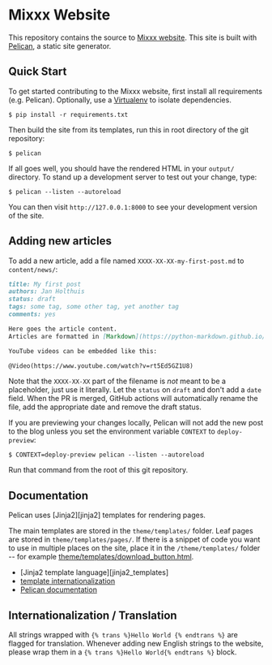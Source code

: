 # Mixxx Website

This repository contains the source to [Mixxx website][mixxx.org]. This site is
built with [Pelican][pelican], a static site generator.

## Quick Start

To get started contributing to the Mixxx website, first install all requirements
(e.g. Pelican). Optionally, use a [Virtualenv][virtualenv] to isolate
dependencies.

    $ pip install -r requirements.txt

Then build the site from its templates, run this in root directory of the git
repository:

    $ pelican

If all goes well, you should have the rendered HTML in your `output/`
directory. To stand up a development server to test out your change, type:

    $ pelican --listen --autoreload

You can then visit ```http://127.0.0.1:8000``` to see your development version
of the site.

## Adding new articles

To add a new article, add a file named `XXXX-XX-XX-my-first-post.md` to `content/news/`:

```markdown
title: My first post
authors: Jan Holthuis
status: draft
tags: some tag, some other tag, yet another tag
comments: yes

Here goes the article content.
Articles are formatted in [Markdown](https://python-markdown.github.io/).

YouTube videos can be embedded like this:

@Video(https://www.youtube.com/watch?v=rt5Ed5GZ1U8)
```

Note that the `XXXX-XX-XX` part of the filename is *not* meant to be a placeholder, just use it literally.
Let the `status` on `draft` and don't add a `date` field.
When the PR is merged, GitHub actions will automatically rename the file, add the appropriate date and remove the draft status.

If you are previewing your changes locally, Pelican will not add the new post to the blog unless you set the environment variable `CONTEXT` to `deploy-preview`:

    $ CONTEXT=deploy-preview pelican --listen --autoreload

Run that command from the root of this git repository.

## Documentation

Pelican uses [Jinja2][jinja2] templates for rendering pages.

The main templates are stored in the `theme/templates/` folder. Leaf pages are
stored in `theme/templates/pages/`. If there is a snippet of code you want to
use in multiple places on the site, place it in the `/theme/templates/` folder
-- for example [theme/templates/download_button.html][download_button.html].

* [Jinja2 template language][jinja2_templates]
* [template internationalization][jinja2_template_i18n]
* [Pelican documentation][pelican_docs]

## Internationalization / Translation

All strings wrapped with `{% trans %}Hello World {% endtrans %}` are flagged
for translation. Whenever adding new English strings to the website, please
wrap them in a `{% trans %}Hello World{% endtrans %}` block.

[mixxx.org]: http://mixxx.org/
[pelican]: https://github.com/getpelican/pelican
[pelican_docs]: https://docs.getpelican.com/en/latest/
[django_templates]: https://jinja.palletsprojects.com/en/2.11.x/templates/
[jinja2_template_i18n]: https://jinja.palletsprojects.com/en/2.11.x/extensions/#i18n-extension
[download_button.html]: https://github.com/mixxxdj/website/blob/website/templates/download_button.html
[virtualenv]: https://virtualenv.pypa.io/en/stable/
